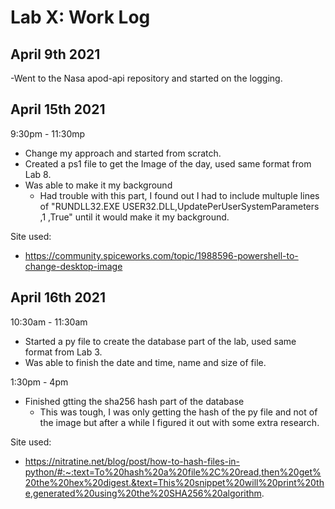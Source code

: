 # Lab X: Work Log
## April 9th 2021
-Went to the Nasa apod-api repository and started on the logging. 

## April 15th 2021
9:30pm - 11:30mp 
- Change my approach and started from scratch.
- Created a ps1 file to get the Image of the day, used same format from Lab 8. 
- Was able to make it my background
  - Had trouble with this part, I found out I had to include multuple lines of "RUNDLL32.EXE USER32.DLL,UpdatePerUserSystemParameters ,1 ,True" until it would make it my background.
 
 Site used:
 - https://community.spiceworks.com/topic/1988596-powershell-to-change-desktop-image

## April 16th 2021  
10:30am - 11:30am
- Started a py file to create the database part of the lab, used same format from Lab 3.
- Was able to finish the date and time, name and size of file.

1:30pm - 4pm
- Finished gtting the sha256 hash part of the database
  - This was tough, I was only getting the hash of the py file and not of the image but after a while I figured it out with some extra research. 
  
Site used:  
- https://nitratine.net/blog/post/how-to-hash-files-in-python/#:~:text=To%20hash%20a%20file%2C%20read,then%20get%20the%20hex%20digest.&text=This%20snippet%20will%20print%20the,generated%20using%20the%20SHA256%20algorithm.


